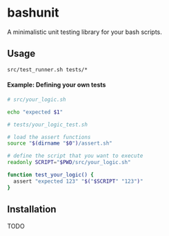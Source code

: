 # bashunit

A minimalistic unit testing library for your bash scripts.

## Usage

`src/test_runner.sh tests/*`

#### Example: Defining your own tests

```bash
# src/your_logic.sh

echo "expected $1"
```

```bash
# tests/your_logic_test.sh

# load the assert functions
source "$(dirname "$0")/assert.sh" 

# define the script that you want to execute
readonly SCRIPT="$PWD/src/your_logic.sh"

function test_your_logic() {
  assert "expected 123" "$("$SCRIPT" "123")"
}
```

## Installation

TODO